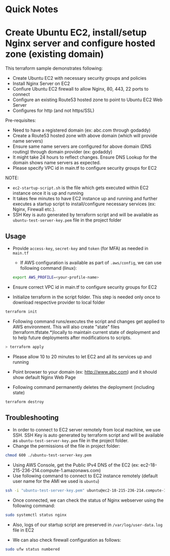 # Quick Notes

# Create Ubuntu EC2, install/setup Nginx server and configure hosted zone (existing domain)

This terraform sample demonstrates following:

- Create Ubuntu EC2 with necessary security groups and policies
- Install Nginx Server on EC2
- Confiure Ubuntu EC2 firewall to allow Nginx, 80, 443, 22 ports to connect
- Configure an existing Route53 hosted zone to point to Ubuntu EC2 Web Server
- Configures for http (and not https/SSL)

Pre-requisites:

- Need to have a registered domain (ex: abc.com through godaddy)
- Create a Route53 hosted zone with above domain (which will provide name servers)
- Ensure same name servers are configured for above domain (DNS routing) through domain provider (ex: godaddy)
- It might take 24 hours to reflect changes. Ensure DNS Lookup for the domain shows name servers as expected.
- Please specify VPC id in main.tf to configure security groups for EC2

NOTE:

- `ec2-startup-script.sh` is the file which gets executed within EC2 instance once it is up and running
- It takes few minutes to have EC2 instance up and running and further executes a startup script to install/configure necessary services (ex: Nginx, Firewall etc.).
- SSH Key is auto generated by terraform script and will be available as `ubuntu-test-server-key.pem` file in the project folder

## Usage

- Provide `access-key`, `secret-key` and `token` (for MFA) as needed in `main.tf`

  - If AWS configuration is available as part of `.aws/config`, we can use following command (linux):

  ```bash
  export AWS_PROFILE=<your-profile-name>
  ```

- Ensure correct VPC id in main.tf to configure security groups for EC2
- Initialize terraform in the script folder. This step is needed only once to download respective provider to local folder

```bash
terraform init
```

- Following command runs/executes the script and changes get applied to AWS environment. This will also create "state" files (terraform.tfstate.\*)locally to maintain current state of deployment and to help future deployments after modifications to scripts.

```bash
> terraform apply
```

- Please allow 10 to 20 minutes to let EC2 and all its services up and running
- Point browser to your domain (ex: http://www.abc.com) and it should show default Nginx Web Page

- Following command permanently deletes the deployment (including state)

```bash
terraform destroy
```

## Troubleshooting

- In order to connect to EC2 server remotely from local machine, we use SSH. SSH Key is auto generated by terraform script and will be available as `ubuntu-test-server-key.pem` file in the project folder.
- Change the permissions of the file in project folder:

```bash
chmod 600 ./ubuntu-test-server-key.pem
```

- Using AWS Console, get the Public IPv4 DNS of the EC2 (ex: ec2-18-215-236-214.compute-1.amazonaws.com)
- Use following command to connect to EC2 instance remotely (default user name for the AMI we used is `ubuntu`)

```bash
ssh -i "ubuntu-test-server-key.pem" ubuntu@ec2-18-215-236-214.compute-1.amazonaws.com
```

- Once connected, we can check the status of Nginx webserver using the following command:

```bash
sudo systemctl status nginx
```

- Also, logs of our startup script are preserved in `/var/log/user-data.log` file in EC2

- We can also check firewall configuration as follows:

```bash
sudo ufw status numbered
```

